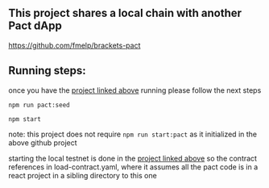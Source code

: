 ## This project shares a local chain with another Pact dApp

https://github.com/fmelp/brackets-pact

## Running steps:

once you have the [project linked above](https://github.com/fmelp/brackets-pact) running please follow the next steps

```
npm run pact:seed
```
```
npm start
```

note: this project does not require ```npm run start:pact``` as it initialized in the above github project

starting the local testnet is done in the [project linked above](https://github.com/fmelp/brackets-pact) so the contract references in load-contract.yaml, where it assumes all the pact code is in a react project in a sibling directory to this one
